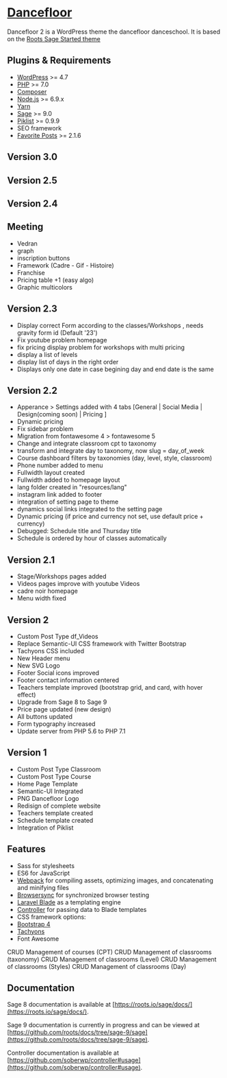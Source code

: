 # [Dancefloor](http://www.dancefloorgenevasalsa.ch/)

Dancefloor 2 is a WordPress theme the dancefloor danceschool. It is based on the [Roots Sage Started theme](https://roots.io/sage/)

## Plugins & Requirements

* [WordPress](https://wordpress.org/) >= 4.7
* [PHP](http://php.net/manual/en/install.php) >= 7.0
* [Composer](https://getcomposer.org/download/)
* [Node.js](http://nodejs.org/) >= 6.9.x
* [Yarn](https://yarnpkg.com/en/docs/install)
* [Sage](https://github.com/roots/sage) >= 9.0
* [Piklist](https://piklist.com/) >= 0.9.9
* SEO framework
* [Favorite Posts](https://favoriteposts.com/) >= 2.1.6

## Version 3.0
<!-- * Dancefloor app
* Posts + Notifications
* Schedule -->

## Version 2.5

<!-- * Change loop from cpt to taxonomy -->
<!-- * move teachers.php to class in controller -->
<!-- * Video templates info toolbox added with location -->
<!-- * Video templates share buttons -->
<!-- check google calendar integration -->
<!-- * Schedule template add link to course, teacher, Classroom, share buttons and Inscription
* Create People profile pages
* Add add_more for teachers in the teachers dropdown menu -->
<!-- * choose color for footer and header  -->
<!-- should we add email and phone number of the teacher in class description when user is logged in? -->

## Version 2.4
<!-- * Add Favorite posts -->
<!-- * Adapt favorite posts to be Inscription -->


## Meeting
- Vedran
- graph
- inscription buttons
- Framework (Cadre - Gif - Histoire)
- Franchise
- Pricing table +1 (easy algo)
- Graphic multicolors


## Version 2.3
* Display correct Form according to the classes/Workshops , needs gravity form id (Default '23')
* Fix youtube problem homepage
* fix pricing display problem for workshops with multi pricing
* display a list of levels
* display list of days in the right order
* Displays only one date in case begining day and end date is the same

## Version 2.2
* Apperance > Settings added with 4 tabs [General | Social Media | Design(coming soon) | Pricing ]
* Dynamic pricing
* Fix sidebar problem
* Migration from fontawesome 4 > fontawesome 5
* Change and integrate classroom cpt to taxonomy
* transform and integrate day to taxonomy, now slug = day_of_week
* Course dashboard filters by taxonomies (day, level, style, classroom)
* Phone number added to menu
* Fullwidth layout created
* Fullwidth added to homepage layout
* lang folder created in "resources/lang"
* instagram link added to footer
* integration of setting page to theme
* dynamics social links integrated to the setting page
* Dynamic pricing (if price and currency not set, use default price + currency)
* Debugged: Schedule title and Thursday title
* Schedule is ordered by hour of classes automatically

## Version 2.1
* Stage/Workshops pages added
* Videos pages improve with youtube Videos
* cadre noir homepage
* Menu width fixed

## Version 2

* Custom Post Type df_Videos
* Replace Semantic-UI CSS framework with Twitter Bootstrap
* Tachyons CSS included
* New Header menu
* New SVG Logo
* Footer Social icons improved
* Footer contact information centered
* Teachers template improved (bootstrap grid, and card, with hover effect)
* Upgrade from Sage 8 to Sage 9
* Price page updated (new design)
* All buttons updated
* Form typography increased
* Update server from PHP 5.6 to PHP 7.1

## Version 1

* Custom Post Type Classroom
* Custom Post Type Course
* Home Page Template
* Semantic-UI Integrated
* PNG Dancefloor Logo
* Redisign of complete website
* Teachers template created
* Schedule template created
* Integration of Piklist

## Features

* Sass for stylesheets
* ES6 for JavaScript
* [Webpack](https://webpack.github.io/) for compiling assets, optimizing images, and concatenating and minifying files
* [Browsersync](http://www.browsersync.io/) for synchronized browser testing
* [Laravel Blade](https://laravel.com/docs/5.3/blade) as a templating engine
* [Controller](https://github.com/soberwp/controller) for passing data to Blade templates
* CSS framework options:
* [Bootstrap 4](http://getbootstrap.com/)
* [Tachyons](http://tachyons.io/)
* Font Awesome

CRUD Management of courses (CPT)
CRUD Management of classrooms (taxonomy)
CRUD Management of classrooms (Level)
CRUD Management of classrooms (Styles)
CRUD Management of classrooms (Day)

## Documentation

Sage 8 documentation is available at [https://roots.io/sage/docs/](https://roots.io/sage/docs/).

Sage 9 documentation is currently in progress and can be viewed at [https://github.com/roots/docs/tree/sage-9/sage](https://github.com/roots/docs/tree/sage-9/sage).

Controller documentation is available at [https://github.com/soberwp/controller#usage](https://github.com/soberwp/controller#usage).
